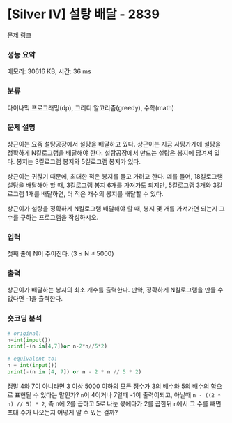 # [Silver IV] 설탕 배달 - 2839 

[문제 링크](https://www.acmicpc.net/problem/2839) 

### 성능 요약

메모리: 30616 KB, 시간: 36 ms

### 분류

다이나믹 프로그래밍(dp), 그리디 알고리즘(greedy), 수학(math)

### 문제 설명

<p>상근이는 요즘 설탕공장에서 설탕을 배달하고 있다. 상근이는 지금 사탕가게에 설탕을 정확하게 N킬로그램을 배달해야 한다. 설탕공장에서 만드는 설탕은 봉지에 담겨져 있다. 봉지는 3킬로그램 봉지와 5킬로그램 봉지가 있다.</p>

<p>상근이는 귀찮기 때문에, 최대한 적은 봉지를 들고 가려고 한다. 예를 들어, 18킬로그램 설탕을 배달해야 할 때, 3킬로그램 봉지 6개를 가져가도 되지만, 5킬로그램 3개와 3킬로그램 1개를 배달하면, 더 적은 개수의 봉지를 배달할 수 있다.</p>

<p>상근이가 설탕을 정확하게 N킬로그램 배달해야 할 때, 봉지 몇 개를 가져가면 되는지 그 수를 구하는 프로그램을 작성하시오.</p>

### 입력 

 <p>첫째 줄에 N이 주어진다. (3 ≤ N ≤ 5000)</p>

### 출력 

 <p>상근이가 배달하는 봉지의 최소 개수를 출력한다. 만약, 정확하게 N킬로그램을 만들 수 없다면 -1을 출력한다.</p>

### 숏코딩 분석
```python
# original:
n=int(input())
print(-(n in[4,7])or n-2*n//5*2)

# equivalent to:
n = int(input())
print(-(n in [4, 7]) or n - 2 * n // 5 * 2)

```
정말 4와 7이 아니라면 3 이상 5000 이하의 모든 정수가 3의 배수와 5의 배수의 합으로 표현될 수 있다는 말인가? `n`이 4이거나 7일때 -1이 출력이되고, 아닐때 `n - ((2 * n) // 5) * 2`, 즉 n에 2를 곱하고 5로 나눈 몫에다가 2를 곱한뒤 `n`에서 그 수를 빼면 포대 수가 나오는지 어떻게 알 수 있는 걸까? 